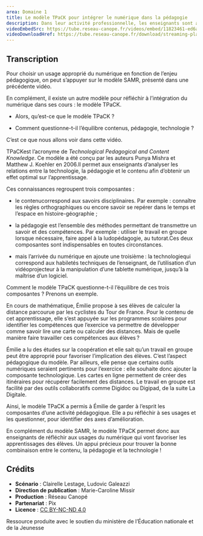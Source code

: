 ```yaml
---
area: Domaine 1
title: Le modèle TPaCK pour intégrer le numérique dans la pédagogie
description: Dans leur activité professionnelle, les enseignants sont amenés à mobiliser des compétences pédagogiques, disciplinaires et techniques. Tel est le cadre proposé par le modèle théorique TPaCK afin de les aider à enrichir l’analyse réflexive de leurs pratiques.
videoEmbedSrc: https://tube.reseau-canope.fr/videos/embed/11823461-ed6a-4607-8b7a-e39ba906c481
videoDownloadHref: https://tube.reseau-canope.fr/download/streaming-playlists/hls/videos/11823461-ed6a-4607-8b7a-e39ba906c481-1080-fragmented.mp4
---
```


## Transcription

Pour choisir un usage approprié du numérique en fonction de l’enjeu pédagogique, on peut s’appuyer sur le modèle SAMR, présenté dans une précédente vidéo.

En complément, il existe un autre modèle pour réfléchir à l’intégration du numérique dans ses cours : le modèle TPaCK.

- Alors, qu’est-ce que le modèle TPaCK ?

- Comment questionne-t-il l’équilibre contenus, pédagogie, technologie ?

C’est ce que nous allons voir dans cette vidéo.

TPaCKest l’acronyme de _Technological Pedagogical and Content Knowledge_. Ce modèle a été conçu par les auteurs Punya Mishra et Matthew J. Koehler en 2006.Il permet aux enseignants d’analyser les relations entre la technologie, la pédagogie et le contenu afin d’obtenir un effet optimal sur l’apprentissage.

Ces connaissances regroupent trois composantes :

- le contenucorrespond aux savoirs disciplinaires. Par exemple : connaître les règles orthographiques ou encore savoir se repérer dans le temps et l’espace en histoire-géographie ;

- la pédagogie est l’ensemble des méthodes permettant de transmettre un savoir et des compétences. Par exemple : utiliser le travail en groupe lorsque nécessaire, faire appel à la ludopédagogie, au tutorat.Ces deux composantes sont indispensables en toutes circonstances.

- mais l’arrivée du numérique en ajoute une troisième : la technologiequi correspond aux habiletés techniques de l’enseignant, de l’utilisation d’un vidéoprojecteur à la manipulation d’une tablette numérique, jusqu’à la maîtrise d’un logiciel.

Comment le modèle TPaCK questionne-t-il l’équilibre de ces trois composantes ? Prenons un exemple.

En cours de mathématique, Émilie propose à ses élèves de calculer la distance parcourue par les cyclistes du Tour de France. Pour le contenu de cet apprentissage, elle s’est appuyée sur les programmes scolaires pour identifier les compétences que l’exercice va permettre de développer comme savoir lire une carte ou calculer des distances. Mais de quelle manière faire travailler ces compétences aux élèves ?

Émilie a lu des études sur la coopération et elle sait qu’un travail en groupe peut être approprié pour favoriser l’implication des élèves. C’est l’aspect pédagogique du modèle.
 Par ailleurs, elle pense que certains outils numériques seraient pertinents pour l’exercice : elle souhaite donc ajouter la composante technologique. Les cartes en ligne permettent de créer des itinéraires pour récupérer facilement des distances. Le travail en groupe est facilité par des outils collaboratifs comme Digidoc ou Digipad, de la suite La Digitale.

Ainsi, le modèle TPaCK a permis à Émilie de garder à l’esprit les composantes d’une activité pédagogique. Elle a pu réfléchir à ses usages et les questionner, pour identifier des axes d’amélioration.

En complément du modèle SAMR, le modèle TPaCK permet donc aux enseignants de réfléchir aux usages du numérique qui vont favoriser les apprentissages des élèves. Un appui précieux pour trouver la bonne combinaison entre le contenu, la pédagogie et la technologie !

## Crédits

- **Scénario** : Clairelle Lestage, Ludovic Galeazzi
- **Direction de publication** : Marie-Caroline Missir
- **Production** : Réseau Canopé
- **Partenariat** : Pix
- **Licence** : [CC BY-NC-ND 4.0](https://creativecommons.org/licenses/by-nc-nd/4.0/deed.fr)

Ressource produite avec le soutien du ministère de l’Éducation nationale et de la Jeunesse
